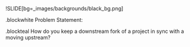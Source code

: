 !SLIDE[bg=_images/backgrounds/black_bg.png]

.blockwhite Problem Statement:

.blockteal How do you keep a downstream fork of a project in sync with a moving upstream?
